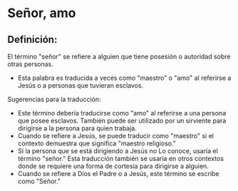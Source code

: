 # Señor, amo

## Definición: 

El término "señor" se refiere a alguien que tiene posesión o autoridad sobre otras personas.

* Esta palabra  es traducida  a veces como  "maestro" o "amo" al referirse a Jesús o a personas que tuvieran esclavos.

Sugerencias para la traducción:

* Este término debería traducirse como "amo" al referirse a una persona que posee esclavos. También puede ser utilizado por un sirviente para dirigirse a la persona para quien trabaja.
* Cuando se refiere a Jesús, se puede traducir como "maestro" si el contexto demuestra que significa "maestro religioso."
* Si la persona que se está dirigiendo a Jesús no Lo conoce, usaría el término "señor."  Esta traducción también se usaría en otros contextos donde se requiere una forma de cortesía para dirigirse a alguien.
* Cuando se refiere a Dios el Padre o a Jesús, este término se escribe como "Señor."

